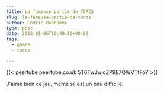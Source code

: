 ```yaml
---
title: La fameuse partie de TORCS
slug: la-fameuse-partie-de-torcs
author: Cédric Bonhomme
type: post
date: 2012-01-06T10:49:10+00:00
tags:
  - games
  - torcs

---
```

{{< peertube peertube.co.uk 5T6TwJwjoZP9E7QWVTfFoY >}}

J'aime bien ce jeu, même sil est un peu difficile.

